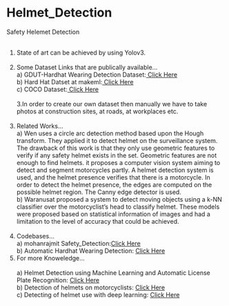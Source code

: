 # Helmet_Detection
Safety Helemet Detection<br/> <br/>                                                                                                                                                 
1. State of art can be achieved by using Yolov3.<br/><br/>
2. Some Dataset Links that are publically available...<br/>
a) GDUT-Hardhat Wearing Detection Dataset:[ Click Here](https://github.com/wujixiu/helmet-detection)<br/>
b) Hard Hat Datset at makeml:[ Click Here](https://makeml.app/datasets/hard-hat-workers)<br/>
c) COCO Dataset:[ Click Here](https://cocodataset.org/#home)<br/><br/>
3.In order to create our own dataset then manually we have to take photos at construction sites, at roads, at workplaces etc.<br/><br/>
4. Related Works...<br/>
a) Wen uses a circle arc detection method based upon the Hough transform. They applied it to detect helmet on the surveillance system. The drawback of this work is that they only use geometric features to verify if any safety helmet exists in the set. Geometric features are not enough to find helmets. it proposes a computer vision system aiming to detect and segment motorcycles partly. A helmet detection system is used, and the helmet presence verifies that there is a motorcycle. In order to detect the helmet presence, the  edges are computed on the possible helmet region. The Canny edge detector is used.<br/>
b) Waranusat  proposed a system to detect moving objects using a k-NN classifier over the motorcyclist’s head to classify helmet. These models were proposed based on statistical information of images and had a limitation to the level of accuracy that could be achieved. <br/><br/>
5. Codebases...<br/>
a) mohanrajmit Safety_Detection:[Click Here](https://github.com/mohanrajmit/Safety_Detection)<br/>
b) Automatic Hardhat Wearing Detection: [Click Here](https://github.com/wujixiu/helmet-detection)<br/>
6. For more Knoweledge...<br/><br/>
a) Helmet Detection using Machine Learning and Automatic License Plate Recognition: [Click Here](https://www.irjet.net/archives/V6/i12/IRJET-V6I1214.pdf)<br/>
b) Detection of helmets on motorcyclists: [Click Here](https://www.iith.ac.in/~ckm/pdfs/conf_8.pdf)<br/>
c) Detecting of helmet use with deep learning: [Click Here](https://arxiv.org/pdf/1910.13232.pdf)



